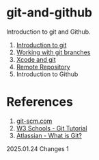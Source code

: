 # git-and-github
Introduction to git and Github.

1. [Introduction to git](docs/git.md)
2. [Working with git branches](docs/branches.md)
3. [Xcode and git](docs/xcode-and-git.md)
4. [Remote Repository](docs/remote-repo.md)
5. Introduction to Github

# References

1. [git-scm.com](https://git-scm.com)
2. [W3 Schools - Git Tutorial](https://www.w3schools.com/git/default.asp?remote=github)
3. [Atlassian - What is Git?](https://www.atlassian.com/git/tutorials/what-is-git)

2025.01.24 Changes 1
